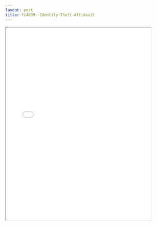 ```yaml
---
layout: post
title: f14039--Identity-Theft-Affidavit
---
```


<div class="pdf-container">
<iframe src="/ea/assets/pdfs/f14039--Identity-Theft-Affidavit.pdf" height="600" width="90%" allowFullScreen="true"></iframe>
</div>

